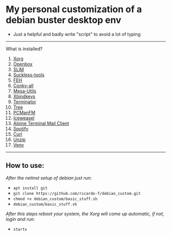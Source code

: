 # My personal customization of a debian buster desktop env

- Just a helpful and badly write "script" to avoid a lot of typing
---
What is installed?

1. [Xorg](https://wiki.debian.org/Xorg)
2. [Openbox](https://wiki.debian.org/Openbox)
3. [SLiM](https://wiki.debian.org/Openbox)
4. [Suckless-tools](https://suckless.org/)
5. [FEH](https://feh.finalrewind.org/)
6. [Conky-all](https://packages.debian.org/buster/conky-all)
7. [Mesa-Utils](https://packages.debian.org/buster/mesa-utils)
8. [Xbindkeys](https://packages.debian.org/buster/xbindkeys)
9. [Terminator](https://packages.debian.org/pt-br/buster/terminator)
10. [Tree](https://packages.debian.org/buster/tree)
11. [PCManFM](https://packages.debian.org/buster/utils/pcmanfm)
12. [Iceweasel](https://wiki.debian.org/Firefox)
13. [Alpine Terminal Mail Client](https://packages.debian.org/buster/alpine)
14. [Spotify](https://www.spotify.com/br/download/linux/)
15. [Curl](https://packages.debian.org/buster/curl)
16. [Unzip](https://packages.debian.org/buster/unzip)
17. [Venv](https://docs.python.org/3/library/venv.html)
---
## How to use:

_After the netinst setup of debian just run:_

- `apt install git`
- `git clone https://github.com/ricardo-f/debian_custom.git`
- `chmod +x debian_custom/basic_stuff.sh`
- `debian_custom/basic_stuff.sh`

_After this steps reboot your system, the Xorg will come up automatic, if not, login and run:_

- `startx`
